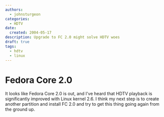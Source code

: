 ```yaml
---
authors:
  - johnsturgeon
categories:
  - HDTV
date:
  created: 2004-05-17
description: Upgrade to FC 2.0 might solve HDTV woes
draft: true
tags:
  - hdtv
  - linux
---
```


# Fedora Core 2.0

It looks like Fedora Core 2.0 is out, and I've heard that HDTV playback is significantly improved 
with Linux kernel 2.6. I think my next step is to create another partition and install 
FC 2.0 and try to get this thing going again from the ground up.

